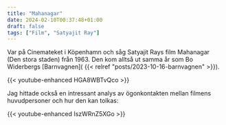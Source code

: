 ```yaml
---
title: "Mahanagar"
date: 2024-02-10T00:37:48+01:00
draft: false
tags: ["Film", "Satyajit Ray"]
---
```


Var på Cinemateket i Köpenhamn och såg Satyajit Rays film Mahanagar (Den stora staden) från 1963. Den kom alltså ut samma år som Bo Widerbergs [Barnvagnen]( {{< relref "posts/2023-10-16-barnvagnen" >}}).

{{< youtube-enhanced HGA8WBTvQco >}}

<!--
https://www.kiroule.com/article/use-video-embeds-in-hugo-theme/
# Providing only the video ID as the named id parameter
{{< youtube-enhanced id="qtIqKaDlqXo" >}}

# Providing values for named id, title, and start parameters
{{< youtube-enhanced id="qtIqKaDlqXo" title="Hugo Introduction" start="120" >}}
-->


Jag hittade också en intressant analys av ögonkontakten mellan filmens huvudpersoner och hur den kan tolkas:

{{< youtube-enhanced IszWRnZ5XGo >}}

